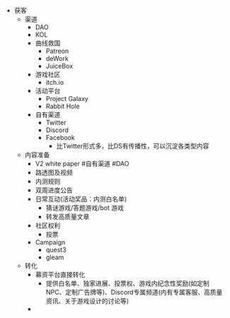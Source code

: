 - 获客
	- 渠道
		- DAO
		- KOL
		- 曲线救国
			- Patreon
			- deWork
			- JuiceBox
		- 游戏社区
			- itch.io
		- 活动平台
			- Project Galaxy
			- Rabbit Hole
		- 自有渠道
			- Twitter
			- Discord
			- Facebook
				- 比Twitter形式多，比DS有传播性，可以沉淀各类型内容
	- 内容准备
		- V2 white paper #自有渠道 #DAO
		- 路透图及视频
		- 内测规则
		- 双周进度公告
		- 日常互动(活动奖品：内测白名单)
			- 猜谜游戏/答题游戏/bot 游戏
			- 转发高质量文章
		- 社区权利
			- 投票
		- Campaign
			- quest3
			- gleam
	- 转化
		- 募资平台直接转化
			- 提供白名单、独家进展、投票权、游戏内纪念性奖励(如定制NPC、定制广告牌等)、Discord专属频道(内有专属客服、高质量资讯、关于游戏设计的讨论等)
		-